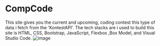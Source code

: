 # CompCode
This site gives you the current and upcoming, coding contest this type of data i fetch from the 'KontestAPI'. The tech stacks are i used to build this site is HTML, CSS, Bootstrap, JavaScript, Flexbox ,Box Model, and Visual Studio Code.
![image](https://user-images.githubusercontent.com/122092957/232297773-143214ed-957b-4953-a4c0-ee05aa598f1f.png)

